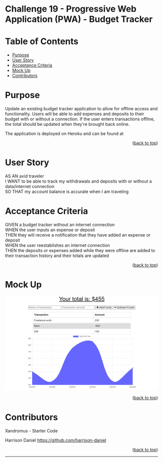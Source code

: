 # Challenge 19 - Progressive Web Application (PWA) - Budget Tracker

# Table of Contents

- [Purpose](#purpose)
- [User Story](#user-story)
- [Acceptance Criteria](#acceptance-criteria)
- [Mock Up](#mock-up)
- [Contributors](#contributors)

# Purpose

Update an existing budget tracker application to allow for offline access and functionality. Users will be able to add expenses and deposits to their budget with or without a connection. If the user enters transactions offline, the total should be updated when they're brought back online.

The application is deployed on Heroku and can be found at

<p align="right">(<a href="#top">back to top</a>)</p>

# User Story

AS AN avid traveler  
I WANT to be able to track my withdrawals and deposits with or without a data/internet connection  
SO THAT my account balance is accurate when I am traveling

# Acceptance Criteria

GIVEN a budget tracker without an internet connection  
WHEN the user inputs an expense or deposit  
THEN they will receive a notification that they have added an expense or deposit  
WHEN the user reestablishes an internet connection  
THEN the deposits or expenses added while they were offline are added to their transaction history and their totals are updated

<p align="right">(<a href="#top">back to top</a>)</p>

# Mock Up

<img src='./develop/public/images/mock-up.png' />

<p align="right">(<a href="#top">back to top</a>)</p>

# Contributors

<!-- ![GitHub contributors](https://img.shields.io/github/contributors-anon/ -->

Xandromus - Starter Code

Harrison Daniel https://github.com/harrison-daniel

<p align="right">(<a href="#top">back to top</a>)</p>

---
